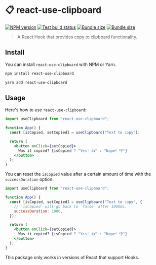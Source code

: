 # 📋 react-use-clipboard

[![NPM version](https://badgen.net/npm/v/react-use-clipboard)](https://www.npmjs.com/package/react-use-clipboard) [![Test build status](https://github.com/danoc/react-use-clipboard/workflows/Test/badge.svg)](https://github.com/danoc/react-use-clipboard/actions?query=workflow%3ATest) [![Bundle size](https://badgen.net/bundlephobia/min/react-use-clipboard?label=size)](https://bundlephobia.com/result?p=react-use-clipboard) [![Bundle size](https://badgen.net/bundlephobia/minzip/react-use-clipboard?label=gzip%20size)](https://bundlephobia.com/result?p=react-use-clipboard)

> A React Hook that provides copy to clipboard functionality.

## Install

You can install `react-use-clipboard` with NPM or Yarn.

```bash
npm install react-use-clipboard
```

```bash
yarn add react-use-clipboard
```

## Usage

Here's how to use `react-use-clipboard`:

```jsx
import useClipboard from "react-use-clipboard";

function App() {
  const [isCopied, setCopied] = useClipboard("Text to copy");

  return (
    <button onClick={setCopied}>
      Was it copied? {isCopied ? "Yes! 👍" : "Nope! 👎"}
    </button>
  );
}
```

You can reset the `isCopied` value after a certain amount of time with the `successDuration` option.

```jsx
import useClipboard from "react-use-clipboard";

function App() {
  const [isCopied, setCopied] = useClipboard("Text to copy", {
    // `isCopied` will go back to `false` after 1000ms.
    successDuration: 1000,
  });

  return (
    <button onClick={setCopied}>
      Was it copied? {isCopied ? "Yes! 👍" : "Nope! 👎"}
    </button>
  );
}
```

This package only works in versions of React that support Hooks.
